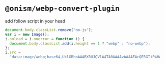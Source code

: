 # `@onism/webp-convert-plugin`

add follow script in your head
```javascript
document.body.classList.remove("no-js");
var i = new Image();
i.onload = i.onerror = function () {
  document.body.classList.add(i.height == 1 ? "webp" : "no-webp");
};
i.src =
  "data:image/webp;base64,UklGRhoAAABXRUJQVlA4TA0AAAAvAAAAEAcQERGIiP4HAA==";
```